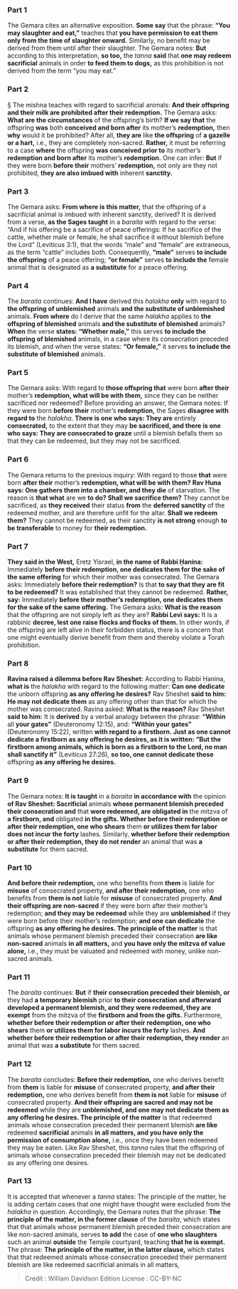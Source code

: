 
### Part 1
The Gemara cites an alternative exposition. <b>Some say</b> that the phrase: <b>“You may slaughter and eat,”</b> teaches that <b>you have permission to eat them only from the time of slaughter onward.</b> Similarly, no benefit may be derived from them until after their slaughter. The Gemara notes: <b>But</b> according to this interpretation, <b>so too,</b> the <i>tanna</i> <b>said</b> that <b>one may redeem sacrificial</b> animals in order <b>to feed them to dogs,</b> as this prohibition is not derived from the term “you may eat.”

### Part 2
§ The mishna teaches with regard to sacrificial animals: <b>And their offspring and their milk are prohibited after their redemption.</b> The Gemara asks: <b>What are the circumstances</b> of the offspring’s birth? <b>If we say that</b> the offspring <b>was</b> both <b>conceived and born after</b> its mother’s <b>redemption,</b> then <b>why</b> would it be prohibited? After all, <b>they are</b> like <b>the offspring</b> of <b>a gazelle or a hart,</b> i.e., they are completely non-sacred. <b>Rather,</b> it must be referring to a case <b>where</b> the offspring <b>was conceived prior to</b> its mother’s <b>redemption and born after</b> its mother’s <b>redemption.</b> One can infer: <b>But</b> if they were born <b>before their</b> mothers’ <b>redemption,</b> not only are they not prohibited, <b>they are also imbued with</b> inherent <b>sanctity.</b>

### Part 3
The Gemara asks: <b>From where is this matter,</b> that the offspring of a sacrificial animal is imbued with inherent sanctity, derived? It is derived from a verse, <b>as the Sages taught</b> in a <i>baraita</i> with regard to the verse: “And if his offering be a sacrifice of peace offerings: If he sacrifice of the cattle, whether male or female, he shall sacrifice it without blemish before the Lord” (Leviticus 3:1), that the words “male” and “female” are extraneous, as the term “cattle” includes both. Consequently, <b>“male”</b> serves <b>to include the offspring</b> of a peace offering; <b>“or female”</b> serves <b>to include the</b> female animal that is designated as <b>a substitute</b> for a peace offering.

### Part 4
The <i>baraita</i> continues: <b>And I have</b> derived this <i>halakha</i> <b>only</b> with regard to <b>the offspring of unblemished</b> animals <b>and the substitute of unblemished</b> animals. <b>From where</b> do I derive that the same <i>halakha</i> applies to <b>the offspring of blemished</b> animals <b>and the substitute of blemished</b> animals? <b>When</b> the verse <b>states: “Whether male,”</b> this serves <b>to include the offspring of blemished</b> animals, in a case where its consecration preceded its blemish, and when the verse states: <b>“Or female,”</b> it serves <b>to include the substitute of blemished</b> animals.

### Part 5
The Gemara asks: With regard to <b>those offspring that</b> were born <b>after their</b> mother’s <b>redemption, what will be with them,</b> since they can be neither sacrificed nor redeemed? Before providing an answer, the Gemara notes: If they were born <b>before their</b> mother’s <b>redemption,</b> the Sages <b>disagree with regard to</b> the <i>halakha</i>. <b>There is one who says: They are</b> entirely <b>consecrated,</b> to the extent that they may <b>be sacrificed, and there is one who says: They are consecrated to graze</b> until a blemish befalls them so that they can be redeemed, but they may not be sacrificed.

### Part 6
The Gemara returns to the previous inquiry: With regard to those <b>that</b> were born <b>after their</b> mother’s <b>redemption, what will be with them? Rav Huna says: One gathers them into a chamber, and they die</b> of starvation. The reason is <b>that what</b> are we <b>to do? Shall we sacrifice them?</b> They cannot be sacrificed, as <b>they received</b> their status <b>from</b> the <b>deferred sanctity</b> of the redeemed mother, and are therefore unfit for the altar. <b>Shall we redeem them?</b> They cannot be redeemed, as their sanctity <b>is not strong</b> enough <b>to be transferable</b> to money for <b>their redemption.</b>

### Part 7
<b>They said in the West,</b> Eretz Yisrael, <b>in the name of Rabbi Ḥanina:</b> Immediately <b>before their redemption, one dedicates them for the sake of the same offering</b> for which their mother was consecrated. The Gemara asks: Immediately <b>before their redemption?</b> Is that <b>to say that they are fit to be redeemed?</b> It was established that they cannot be redeemed. <b>Rather, say:</b> Immediately <b>before their mother’s redemption, one dedicates them for the sake of the same offering.</b> The Gemara asks: <b>What is the reason</b> that the offspring are not simply left as they are? <b>Rabbi Levi says:</b> It is a rabbinic <b>decree, lest one raise flocks and flocks of them.</b> In other words, if the offspring are left alive in their forbidden status, there is a concern that one might eventually derive benefit from them and thereby violate a Torah prohibition.

### Part 8
<b>Ravina raised a dilemma before Rav Sheshet:</b> According to Rabbi Ḥanina, <b>what is</b> the <i>halakha</i> with regard to the following matter: <b>Can one dedicate</b> the unborn offspring <b>as any offering he desires?</b> Rav Sheshet <b>said to him: He may not dedicate them</b> as any offering other than that for which the mother was consecrated. Ravina asked: <b>What is the reason?</b> Rav Sheshet <b>said to him:</b> It is <b>derived</b> by a verbal analogy between the phrase: <b>“Within</b> all <b>your gates”</b> (Deuteronomy 12:15), and: <b>“Within your gates”</b> (Deuteronomy 15:22), written <b>with regard to a firstborn. Just as one cannot dedicate a firstborn as any offering he desires, as it is written: “But the firstborn among animals, which is born as a firstborn to the Lord, no man shall sanctify it”</b> (Leviticus 27:26), <b>so too, one cannot dedicate these</b> offspring <b>as any offering he desires.</b>

### Part 9
The Gemara notes: <b>It is taught</b> in a <i>baraita</i> <b>in accordance with</b> the opinion <b>of Rav Sheshet: Sacrificial</b> animals <b>whose permanent blemish preceded their consecration and</b> that <b>were redeemed, are obligated in</b> the mitzva of <b>a firstborn, and</b> obligated <b>in the gifts. Whether before their redemption or after their redemption, one who shears</b> them <b>or utilizes them for labor does not incur the forty</b> lashes. Similarly, <b>whether before their redemption or after their redemption, they do not render</b> an animal that was <b>a substitute</b> for them sacred.

### Part 10
<b>And before their redemption,</b> one who benefits from <b>them</b> is liable for <b>misuse</b> of consecrated property, <b>and after their redemption,</b> one who benefits from <b>them is not</b> liable for <b>misuse</b> of consecrated property. <b>And their offspring are non-sacred</b> if they were born after their mother’s redemption; <b>and they may be redeemed</b> while they are <b>unblemished</b> if they were born before their mother’s redemption; <b>and one can dedicate</b> the offspring <b>as any offering he desires. The principle of the matter</b> is that animals whose permanent blemish preceded their consecration <b>are like non-sacred</b> animals <b>in all matters,</b> and <b>you have only the mitzva of value alone,</b> i.e., they must be valuated and redeemed with money, unlike non-sacred animals.

### Part 11
The <i>baraita</i> continues: <b>But</b> if <b>their consecration preceded their blemish, or</b> they had <b>a temporary blemish</b> prior <b>to their consecration and afterward developed a permanent blemish, and they were redeemed, they are exempt</b> from the mitzva of the <b>firstborn and from the gifts.</b> Furthermore, <b>whether before their redemption or after their redemption, one who shears</b> them <b>or utilizes them for labor incurs the forty</b> lashes. <b>And whether before their redemption or after their redemption, they render</b> an animal that was <b>a substitute</b> for them sacred.

### Part 12
The <i>baraita</i> concludes: <b>Before their redemption,</b> one who derives benefit from <b>them</b> is liable for <b>misuse</b> of consecrated property, <b>and after their redemption,</b> one who derives benefit from <b>them is not</b> liable for <b>misuse</b> of consecrated property. <b>And their offspring are sacred and may not be redeemed</b> while they are <b>unblemished, and one may not dedicate them as any offering he desires. The principle of the matter</b> is that redeemed animals whose consecration preceded their permanent blemish <b>are like</b> redeemed <b>sacrificial</b> animals <b>in all matters, and you have only the permission of consumption alone,</b> i.e., once they have been redeemed they may be eaten. Like Rav Sheshet, this <i>tanna</i> rules that the offspring of animals whose consecration preceded their blemish may not be dedicated as any offering one desires.

### Part 13
It is accepted that whenever a <i>tanna</i> states: The principle of the matter, he is adding certain cases that one might have thought were excluded from the <i>halakha</i> in question. Accordingly, the Gemara notes that the phrase: <b>The principle of the matter, in the former clause</b> of the <i>baraita</i>, which states that that animals whose permanent blemish preceded their consecration are like non-sacred animals, serves <b>to add</b> the case of <b>one who slaughters</b> such an animal <b>outside</b> the Temple courtyard, teaching <b>that he is exempt.</b> The phrase: <b>The principle of the matter, in the latter clause,</b> which states that that redeemed animals whose consecration preceded their permanent blemish are like redeemed sacrificial animals in all matters,

>Credit : William Davidson Edition
>License : CC-BY-NC